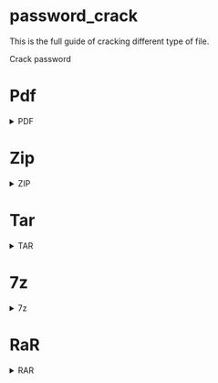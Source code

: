 # password_crack
This is the full guide of cracking different type of file.


Crack password

# Pdf

<details> <summary>PDF</summary> PDF ↓

  How to create a PDF file in Linux↓

<b> Image to PDF without password.</b>  </br>

<code> convert image.jpg image.pdf </code> </br>


### For multiple: 
<code> convert image1.jpg image2.png image3.gif output.pdf </code>


</br> 


# Image to PDF with password: 

### Tool: sudo apt-get install imagemagick pdftk

### Convert the image to PDF using ImageMagick:
<code> convert input_image.jpg intermediate.pdf </code>
</br>

### Use pdftk to set a password for the PDF:
<code> pdftk intermediate.pdf output final_protected.pdf owner_pw 12345A#% user_pw 12345A#% </code> </br>

<b> Replace input_image.jpg with your image file and final_protected.pdf with your desired output PDF file name. </b>

</br>

This process creates a password-protected PDF with owner password (owner_pw) and user password (user_pw) set to "12345A#%". The owner password allows full control over the PDF, while the user password restricts certain operations like opening the PDF without providing the password.

### Remember to adjust the file paths and names as needed.

# single password and single user

first you need to convert your file to PDF </br>
<code> convert input_image.jpg intermediate.pdf </code> </br>
### Use qpdf to set a password for the PDF:
<code> qpdf --encrypt "your_password" "your_password" 40 -- intermediate.pdf final_protected.pdf </code> </br>

Example: <code> qpdf --encrypt "123" "123" 256 -- pic1.pdf pic2.pdf </code>

<p> Replace "your_password" with the desired password and adjust file paths as needed.</p>

# Password cracking method:
tool: pdfcrack 
Example: <code> pdfcrack -w file.pdf pass.txt </code>



-------------------------------------------------------
</details>

# Zip
<details> <summary>ZIP</summary>   


</Details>

# Tar
<details> <summary>TAR</summary>   

</Details>

# 7z
<details> <summary>7z</summary>   

</Details>

# RaR
<details> <summary>RAR</summary>   

</Details>
